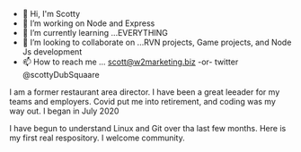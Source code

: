 - 👋 Hi, I'm Scotty
- 👀 I’m working on Node and Express
- 🌱 I’m currently learning ...EVERYTHING
- 💞️ I’m looking to collaborate on ...RVN projects, Game projects, and Node Js development
- 📫 How to reach me ... scott@w2marketing.biz  -or- twitter @scottyDubSquaare



I am a former restaurant area director. 
I have been a great leeader for my teams and employers. 
Covid put me into retirement, and coding was my way out. I began in July 2020

I have begun to understand Linux and Git over tha last few months. 
Here is my first real respository. I welcome community. 

